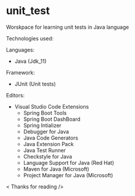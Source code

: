 # unit_test

Worskpace for learning unit tests in Java language

Technologies used:

Languages:
* Java (Jdk_11)

Framework:
* JUnit (Unit tests)

Editors:
* Visual Studio Code
  Extensions
    * Spring Boot Tools 
    * Spring Boot DashBoard
    * Spring Intializer
    * Debugger for Java
    * Java Code Generators
    * Java Extension Pack
    * Java Test Runner
    * Checkstyle for Java
    * Language Support for Java (Red Hat)
    * Maven for Java (Microsoft)
    * Project Manager for Java (Microsoft)

< Thanks for reading />
